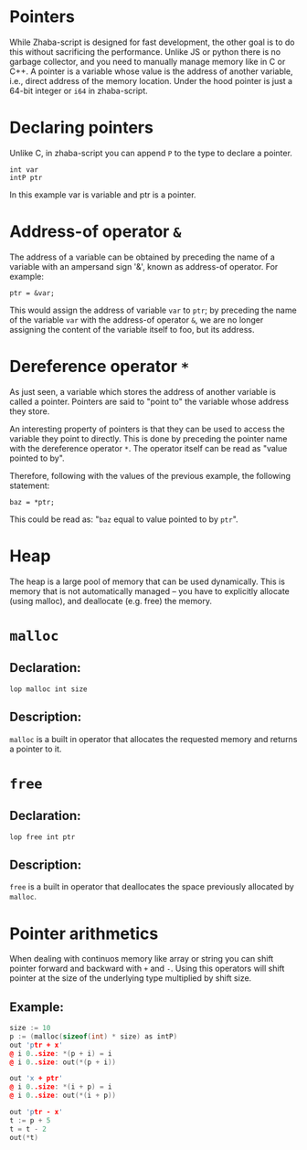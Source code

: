 # Pointers

While Zhaba-script is designed for fast development, the other goal is to do this without sacrificing the performance. Unlike JS or python there is no garbage collector, and you need to manually manage memory like in C or C++. A pointer is a variable whose value is the address of another variable, i.e., direct address of the memory location. Under the hood pointer is just a 64-bit integer or `i64` in zhaba-script.

# Declaring pointers

Unlike C, in zhaba-script you can append `P` to the type to declare a pointer.

```
int var
intP ptr
```

In this example var is variable and ptr is a pointer.

# Address-of operator `&`

The address of a variable can be obtained by preceding the name of a variable with an ampersand sign '&', known as address-of operator. For example:

```
ptr = &var;
```

This would assign the address of variable `var` to `ptr`; by preceding the name of the variable `var` with the address-of operator `&`, we are no longer assigning the content of the variable itself to foo, but its address.

# Dereference operator `*`

As just seen, a variable which stores the address of another variable is called a pointer. Pointers are said to "point to" the variable whose address they store.

An interesting property of pointers is that they can be used to access the variable they point to directly. This is done by preceding the pointer name with the dereference operator `*`. The operator itself can be read as "value pointed to by".

Therefore, following with the values of the previous example, the following statement:

```
baz = *ptr;
```

This could be read as: "`baz` equal to value pointed to by `ptr`".

# Heap

The heap is a large pool of memory that can be used dynamically. This is memory that is not automatically managed – you have to explicitly allocate (using malloc), and deallocate (e.g. free) the memory.

# `malloc`

## Declaration:

```
lop malloc int size
```

## Description:

`malloc` is a built in operator that allocates the requested memory and returns a pointer to it.

# `free`

## Declaration:

```
lop free int ptr
```

## Description:

`free` is a built in operator that deallocates the space previously allocated by `malloc`.

# Pointer arithmetics

When dealing with continuos memory like array or string you can shift pointer forward and backward with `+` and `-`. Using this operators will shift pointer at the size of the underlying type multiplied by shift size.

## Example: 
```c++
size := 10
p := (malloc(sizeof(int) * size) as intP)
out 'ptr + x'
@ i 0..size: *(p + i) = i
@ i 0..size: out(*(p + i))

out 'x + ptr'
@ i 0..size: *(i + p) = i
@ i 0..size: out(*(i + p))

out 'ptr - x'
t := p + 5
t = t - 2
out(*t)
```
